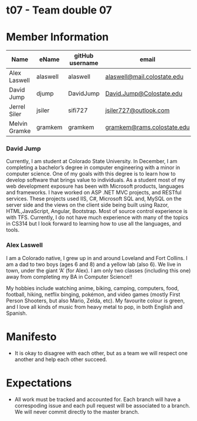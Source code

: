 # t07 - Team double 07

# Member Information

| Name | eName | gitHub username | email |
| ----------------- | ---------- | ---------- | ----------------------------------- |
| Alex Laswell | alaswell | alaswell | alaswell@mail.colostate.edu |
| David Jump | djump | DavidJump | David.Jump@Colostate.edu |
| Jerrel Siler | jsiler | sifi727 | jsiler727@outlook.com |
| Melvin Gramke | gramkem | gramkem | gramkem@rams.colostate.edu |


### David Jump

Currently, I am student at Colorado State University. In December, I am completing a bachelor’s degree in computer engineering with a minor in computer science. One of my goals with this degree is to learn how to develop software that brings value to individuals. As a student most of my web development exposure has been with Microsoft products, languages and frameworks. I have worked on ASP .NET MVC projects, and RESTful services. These projects used IIS, C#, Microsoft SQL and, MySQL on the server side and the views on the client side being built using Razor, HTML,JavaScript, Angular, Bootstrap. Most of source control experience is with TFS. Currently, I do not have much experience with many of the topics in CS314 but I look forward to learning how to use all the languages, and tools.

### Alex Laswell

I am a Colorado native, I grew up in and around Loveland and Fort Collins. I am a dad to two boys (ages 6 and 8) and a yellow lab (also 6). We live in town, under the giant ‘A’ (for Alex). I am only two classes (including this one) away from completing my BA in Computer Science!!

My hobbies include watching anime, biking, camping, computers, food, football, hiking, netflix binging, pokémon, and video games (mostly First Person Shooters, but also Mario, Zelda, etc). My favourite colour is green, and I love all kinds of music from heavy metal to pop, in both English and Spanish. 

# Manifesto

* It is okay to disagree with each other, but as a team we will respect one another and help each other succeed.

# Expectations

* All work must be tracked and accounted for. Each branch will have a correspoding issue and each pull request will be associated to a branch. We will never commit directly to the master branch. 

